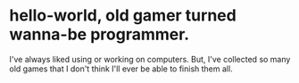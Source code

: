 # hello-world, old gamer turned wanna-be programmer. 
I've always liked using or working on computers. But, I've collected so many old games that I don't think I'll ever be able to finish them all.
